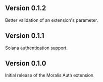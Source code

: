 ## Version 0.1.2

Better validation of an extension's parameter.

## Version 0.1.1

Solana authentication support.

## Version 0.1.0

Initial release of the Moralis Auth extension.
